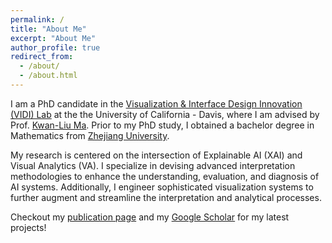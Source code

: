 ```yaml
---
permalink: /
title: "About Me"
excerpt: "About Me"
author_profile: true
redirect_from: 
  - /about/
  - /about.html
---
```


I am a PhD candidate in the [Visualization & Interface Design Innovation (VIDI) Lab](https://vidi.cs.ucdavis.edu/) at the the University of California - Davis, where I am advised by Prof. [Kwan-Liu Ma](https://www.cs.ucdavis.edu/~ma/). Prior to my PhD study, I obtained a bachelor degree in Mathematics from [Zhejiang University](https://www.zju.edu.cn/english/).

My research is centered on the intersection of Explainable AI (XAI) and Visual Analytics (VA). I specialize in devising advanced interpretation methodologies to enhance the understanding, evaluation, and diagnosis of AI systems. Additionally, I engineer sophisticated visualization systems to further augment and streamline the interpretation and analytical processes.

Checkout my [publication page](https://theonlyladybug.github.io/publications/) and my [Google Scholar]("https://scholar.google.com/citations?user=T9QjVSEAAAAJ&hl=en") for my latest projects!

<!-- My research is focused on advancing hardware-accelerated, machine-learning-augmented visualization techniques to support complex, large-scale scientific applications. Specifically, I design hardware-accelerated parallel algorithms that facilitate realistic visualization of scientific data and create innovative methods for efficiently managing large-scale, distributed data.  I also develop expressive and intelligent systems that optimize and automate scientific visualization and analysis processes, ultimately paving the way for more streamlined workflows and fostering scientific breakthroughs. -->
